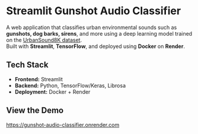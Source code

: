 # Streamlit Gunshot Audio Classifier

A web application that classifies urban environmental sounds such as **gunshots, dog barks, sirens**, and more using a deep learning model trained on the [UrbanSound8K dataset](https://urbansounddataset.weebly.com/urbansound8k.html).  
Built with **Streamlit**, **TensorFlow**, and deployed using **Docker** on **Render**.

## Tech Stack

- **Frontend:** Streamlit
- **Backend:** Python, TensorFlow/Keras, Librosa
- **Deployment:** Docker + Render

## View the Demo
https://gunshot-audio-classifier.onrender.com


